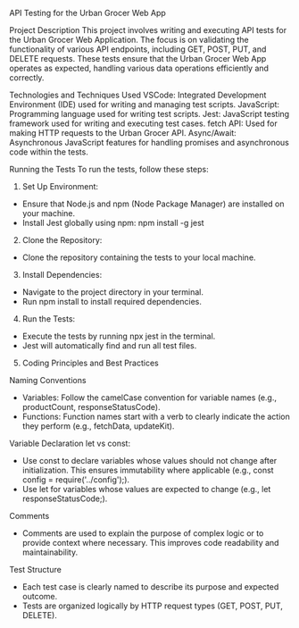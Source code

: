 API Testing for the Urban Grocer Web App

Project Description
This project involves writing and executing API tests for the Urban Grocer Web Application. The focus is on validating the functionality of various API endpoints, including GET, POST, PUT, and DELETE requests. These tests ensure that the Urban Grocer Web App operates as expected, handling various data operations efficiently and correctly.

Technologies and Techniques Used
VSCode: Integrated Development Environment (IDE) used for writing and managing test scripts.
JavaScript: Programming language used for writing test scripts.
Jest: JavaScript testing framework used for writing and executing test cases.
fetch API: Used for making HTTP requests to the Urban Grocer API.
Async/Await: Asynchronous JavaScript features for handling promises and asynchronous code within the tests.

Running the Tests
To run the tests, follow these steps:

1. Set Up Environment:
- Ensure that Node.js and npm (Node Package Manager) are installed on your machine.
- Install Jest globally using npm: npm install -g jest

2. Clone the Repository:
- Clone the repository containing the tests to your local machine.

3. Install Dependencies:
- Navigate to the project directory in your terminal.
- Run npm install to install required dependencies.

4. Run the Tests:
- Execute the tests by running npx jest in the terminal.
- Jest will automatically find and run all test files.

5. Coding Principles and Best Practices

Naming Conventions
- Variables: Follow the camelCase convention for variable names (e.g., productCount, responseStatusCode).
- Functions: Function names start with a verb to clearly indicate the action they perform (e.g., fetchData, updateKit).

Variable Declaration
let vs const:
- Use const to declare variables whose values should not change after initialization. This ensures immutability where applicable (e.g., const config = require('../config');).
- Use let for variables whose values are expected to change (e.g., let responseStatusCode;).

Comments
- Comments are used to explain the purpose of complex logic or to provide context where necessary. This improves code readability and maintainability.

Test Structure
- Each test case is clearly named to describe its purpose and expected outcome.
- Tests are organized logically by HTTP request types (GET, POST, PUT, DELETE).
